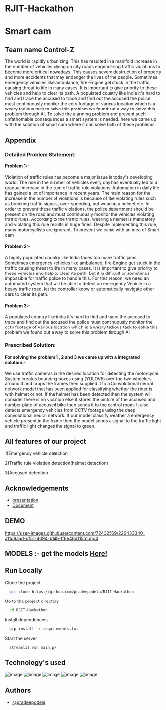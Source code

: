 # RJIT-Hackathon

# Smart cam

## Team name Control-Z

The world is rapidly urbanizing. This has resulted in a manifold increase in the number of vehicles plying on city roads engendering traffic violations to become more critical nowadays. This causes severe destruction of property and more accidents that may endanger the lives of the people. Sometimes emergency vehicles like ambulance, fire-Engine get stuck in the traffic causing threat to life in many cases. It is important to give priority to these vehicles and help to clear its path. A populated country like india it's hard to find and trace the accused to trace and find out the accused the police must continuously monitor the cctv footage of various location  which is a weary tedious task to solve this problem we found out a way to solve this problem through AI. To solve the alarming problem and prevent such unfathomable consequences a smart system is needed. here we came up with the solution of smart cam  where it can solve both of these problems


## Appendix

### Detailed Problem Statement:

#### Problem 1:-

Violation of traffic rules has become a major issue in today's developing world. The rise in the number of vehicles every day has eventually led to a gradual increase in the sum of traffic rule violations. Automation in daily life has gained a lot of importance in recent years. The main reason for the increase in the number of violations is because of the violating rules such as breaking traffic signals, over-speeding, not wearing a helmet  etc. In order to prevent these traffic violations, the police department should be present on the road and must continuously monitor the vehicles violating traffic rules. According to the traffic rules, wearing a helmet is mandatory and violating this rule results in huge fines. Despite implementing this rule, many motorcyclists are ignorant. To prevent we came with an idea of Smart cam
#### Problem 2:-
A highly populated country like India  faces too many traffic jams. Sometimes emergency vehicles like ambulance, fire-Engine get stuck in the traffic causing threat to life in many cases. It is important to give priority to these vehicles and help to clear its path. But it is difficult or sometimes impossible for traffic police to handle this. For this reason, we need an automated system that will be able to detect an emergency Vehicle  in a heavy traffic road, let the controller know or automatically navigate other cars to clear its path. 

#### Problem 3:- 
A populated country like india it's hard to find and trace the accused to trace and find out the accused the police must continuously monitor the cctv footage of various location  which is a weary tedious task to solve this problem we found out a way to solve this problem through AI 


  
### Prescribed Solution:
#### For solving the problem 1 , 2 and 3 we came up with a integrated solution:-
We use traffic cameras in the desired location for detecting the motorcycle. System creates bounding boxes using (YOLOV5) over the two wheelers around it and crops the frames then supplied it to a Convolutional neural network model that has been applied for classifying whether the rider is with helmet or not. If the helmet has been detected then the system will consider there is no violation else it stores the picture of the accused and number plate of accused bike then  sends it to the control room. It also detects emergency vehicles from CCTV footage using the deep convolutional neural network.
If our model classify weather a emergency vehicle present in the frame then the model sends a signal to the traffic light and traffic light changes the signal  to green.

## All features of our project
1)Emergency vehicle detection

2)Traffic rule violation detection(helmet detection)

3)Accused detection



## Acknowledgements

 - [presentation](https://bit.ly/3iQACvW)
 - [Document ](https://bit.ly/3BvTDLy)


## DEMO

https://user-images.githubusercontent.com/72432569/226433340-a11d9aad-df51-4094-b1db-ff6e46d115a1.mp4


## MODELS :- get the models   <a href="https://drive.google.com/drive/folders/1chOnY0lBFzWShVFO9qLEPN31pzmNXKRZ?usp=sharing">Here!</a>

## Run Locally

Clone the project

```bash
  git clone https://github.com/pradeepodela/RJIT-Hackathon
```

Go to the project directory

```bash
  cd RJIT-Hackathon
```

Install dependencies

```bash
  pip install -r requirements.txt
```

Start the server

```bash
  streamlit run main.py 
```
## Technology's used
![image](https://user-images.githubusercontent.com/72432569/136822702-97ed7a69-e38d-4d8d-a1e2-9b47e4fb81de.png) ![image](https://user-images.githubusercontent.com/72432569/136822780-ada92bb2-d81d-466f-a310-b6d9dd98187f.png) ![image](https://user-images.githubusercontent.com/72432569/136822874-49a47688-b71b-4f7b-8d10-dd9b07b1d43c.png)
![image](https://user-images.githubusercontent.com/72432569/136822943-8935c5e9-4946-482b-9506-e876bc77c4db.png) ![image](https://user-images.githubusercontent.com/72432569/136823076-cb0ed637-858a-4452-983f-5eccbd4a8b65.png) 






  
## Authors

- [@pradeepodela](https://github.com/pradeepodela)

  
